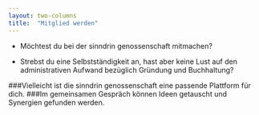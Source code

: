 ```yaml
---
layout: two-columns
title:  "Mitglied werden"
---
```


* Möchtest du bei der sinndrin genossenschaft mitmachen? 

* Strebst du eine Selbstständigkeit an, hast aber keine Lust auf den administrativen Aufwand bezüglich Gründung und Buchhaltung?


###Vielleicht ist die sinndrin genossenschaft eine passende Plattform für dich. 
###Im gemeinsamen Gespräch können Ideen getauscht und Synergien gefunden werden.
